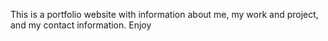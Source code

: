 This is a portfolio website with information about me, my work and project, and my contact information. Enjoy
